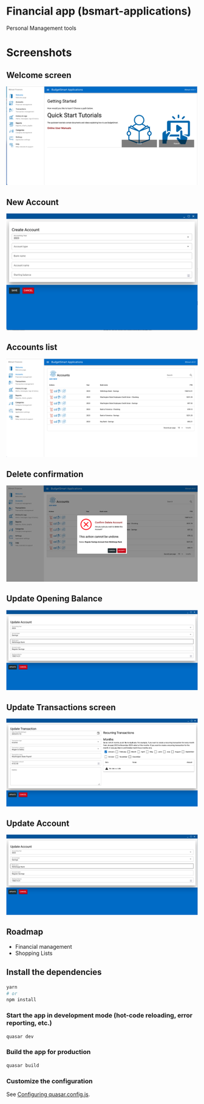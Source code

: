 # Financial app (bsmart-applications)

Personal Management tools

# Screenshots


## Welcome screen
![](src/pages/Docs/images/welcome-screen.png)

## New Account

![](src/pages/Docs/images/create-new-account-screen.png)

## Accounts list
![](src/pages/Docs/images/Accounts-list-screen.png)



## Delete confirmation
![](src/pages/Docs/images/delete-confirmation-screen.png)


## Update Opening Balance

![](src/pages/Docs/images/update-opening-balance-screen.png)


## Update Transactions screen
![](src/pages/Docs/images/update-transaction-screen.png)


## Update Account
![](src/pages/Docs/images/update-opening-balance-screen.png)


## Roadmap
- Financial management
- Shopping Lists


## Install the dependencies
```bash
yarn
# or
npm install
```

### Start the app in development mode (hot-code reloading, error reporting, etc.)
```bash
quasar dev
```


### Build the app for production
```bash
quasar build
```

### Customize the configuration
See [Configuring quasar.config.js](https://v2.quasar.dev/quasar-cli-vite/quasar-config-js).
